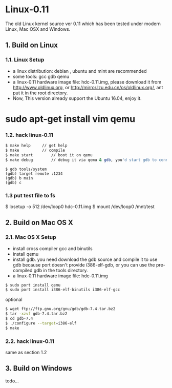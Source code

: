 Linux-0.11
==========

The old Linux kernel source ver 0.11 which has been tested under modern Linux,  Mac OSX and Windows.

## 1. Build on Linux

### 1.1. Linux Setup

* a linux distribution: debian , ubuntu and mint are recommended
* some tools: gcc gdb qemu
* a linux-0.11 hardware image file: hdc-0.11.img, please download it from http://www.oldlinux.org, or http://mirror.lzu.edu.cn/os/oldlinux.org/, ant put it in the root directory.
* Now, This version already support the Ubuntu 16.04, enjoy it.

# sudo apt-get install vim qemu

### 1.2. hack linux-0.11
```bash
$ make help		// get help
$ make  		// compile
$ make start		// boot it on qemu
$ make debug		// debug it via qemu & gdb, you'd start gdb to connect it.
```
```gdb
$ gdb tools/system
(gdb) target remote :1234
(gdb) b main
(gdb) c
```
### 1.3 put test file to fs

$ losetup -o 512 /dev/loop0 hdc-0.11.img
$ mount /dev/loop0 /mnt/test

## 2. Build on Mac OS X

### 2.1. Mac OS X Setup

* install cross compiler gcc and binutils
* install qemu
* install gdb. you need download the gdb source and compile it to use gdb because port doesn't provide i386-elf-gdb, or you can use the pre-compiled gdb in the tools directory.
* a linux-0.11 hardware image file: hdc-0.11.img

```bash
$ sudo port install qemu
$ sudo port install i386-elf-binutils i386-elf-gcc
```

optional
```bash
$ wget ftp://ftp.gnu.org/gnu/gdb/gdb-7.4.tar.bz2
$ tar -xzvf gdb-7.4.tar.bz2
$ cd gdb-7.4
$ ./configure --target=i386-elf
$ make
```

### 2.2. hack linux-0.11
same as section 1.2


## 3. Build on Windows
todo...
